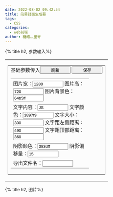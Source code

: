 ```yaml
---
date: 2022-08-02 09:42:54
title: 简易封面生成器
tags:
  - CSS
categories:
  - web前端
author: 糖醋灬里脊
---
```


{% title h2, 参数输入%}

  <table width="100%" border="0" cellspacing="0" cellpadding="0" class="content">
    <tr>
      <td valign="top" class="area">
        <table
          style="border-collapse: collapse"
          bordercolor="#d9d9d9"
          cellspacing="0"
          cellpadding="8"
          width="100%"
          bgcolor="#fcfcfc"
          border="1"
        >
          <tbody>
            <tr>
              <td>
                <div style="display:flex;justify-content: space-between;">
                  <div>基础参数传入 </div>
                  <div>
                  <button onclick="showImg()" type="button">刷新</button>
                  <button onclick="downLoadImage()" type="button">保存</button>
                  </div>
                </div>
                <table border="0" cellpadding="0" cellspacing="4">
                  <tbody>
                    <tr>
                      <td width="240">
                        图片宽：<input
                          name="imgWidth"
                          value="1280"
                          onKeyDown="getkey(event,'imgWidth');"
                        />
                        图片高：<input
                          name="imgHeight"
                          value="720"
                          onKeyDown="getkey(event,'imgHeight');"
                        />
                        图片背景色：<input
                          name="imgBackground"
                          value="64b5ff"
                          maxlength="6"
                          onKeyDown="getkey(event,'imgBackground');"
                        />
                      </td>
                    </tr>
                    <tr>
                    <td width="180">
                        文字内容：<input
                          name="textData"
                          value="JS"
                          onKeyDown="getkey(event,'textData');"
                        />
                        文字颜色：<input
                          name="textColor"
                          value="3897f9"
                          maxlength="6"
                          onKeyDown="getkey(event,'textColor');"
                        />
                        文字大小：<input
                          name="textFont"
                          value="300"
                          onKeyDown="getkey(event,'textFont');"
                        />
                        文字距左侧距离：<input
                          name="textLeft"
                          value="490"
                          onKeyDown="getkey(event,'textLeft');"
                        />
                        文字距顶部距离：<input
                          name="textTop"
                          value="360"
                          onKeyDown="getkey(event,'textTop');"
                        />
                      </td>
                    </tr>
                    <tr>
                      <td width="180">
                        阴影颜色：<input
                          name="shadowColor"
                          value="383dff"
                          maxlength="6"
                          onKeyDown="getkey(event,'shadowColor');"
                        />
                        阴影偏移量：<input
                          name="shadowLeft"
                          value="15"
                          onKeyDown="getkey(event,'shadowLeft');"
                        />
                      </td>
                    </tr>
                    <tr>
                      <td width="180">
                        导出文件名：<input
                          name="imgName"
                          value=""
                          onKeyDown="getkey(event,'imgName');"
                        />
                      </td>
                    </tr>
                  </tbody>
                </table>
              </td>
            </tr>
          </tbody>
        </table>
      </td>
    </tr>
  </table>
  <script type="text/javascript" src="/js/html2canvas.js"></script>
  <script>
  function showImg() {
    changeImage("all");
  }
  function changeImage(val) {
    var timer = setTimeout(() => {
      if (val == "imgWidth" || val == "all") {
        document.getElementsByClassName("canvasImg")[0].style.width = `${
          document.getElementsByName("imgWidth")[0].value
        }px`;
        document.getElementsByClassName("centerLine")[0].style.left = `${
          Number(document.getElementsByName("imgWidth")[0].value / 2)
        }px`;
      }
      if (val == "imgHeight" || val == "all") {
        document.getElementsByClassName("canvasImg")[0].style.height = `${
          document.getElementsByName("imgHeight")[0].value
        }px`;
        document.getElementsByClassName("centerLine")[0].style.height = `${
          Number(document.getElementsByName("imgHeight")[0].value)
        }px`;
      }
      if (val == "imgBackground" || val == "all") {
        document.getElementsByClassName("canvasImg")[0].style.background = `#${
          document.getElementsByName("imgBackground")[0].value
        }`;
      }
      if (val == "textData" || val == "all") {
        inputText1.innerHTML = `${
          document.getElementsByName("textData")[0].value
        }`;
        inputText2.innerHTML = `${
          document.getElementsByName("textData")[0].value
        }`;
      }
      if (val == "textColor" || val == "all") {
        document.getElementsByClassName("inputTextClass1")[0].style.color = `#${
          document.getElementsByName("textColor")[0].value
        }`;
      }
      if (val == "textFont" || val == "all") {
        document.getElementsByClassName("inputTextClass1")[0].style.fontSize = `${
          document.getElementsByName("textFont")[0].value
        }px`;
        document.getElementsByClassName("inputTextClass2")[0].style.fontSize = `${
          document.getElementsByName("textFont")[0].value
        }px`;
      }
      if (val == "textLeft" || val == "all") {
        document.getElementsByClassName("inputTextClass1")[0].style.left = `${
          document.getElementsByName("textLeft")[0].value
        }px`;
        document.getElementsByClassName("inputTextClass2")[0].style.left = `${
          Number(document.getElementsByName("textLeft")[0].value) +
          Number(document.getElementsByName("shadowLeft")[0].value)
        }px`;
      }
      if (val == "textTop" || val == "all") {
        document.getElementsByClassName("inputTextClass1")[0].style.top = `${
          document.getElementsByName("textTop")[0].value
        }px`;
        document.getElementsByClassName("inputTextClass2")[0].style.top = `${
          document.getElementsByName("textTop")[0].value
        }px`;
      }
      if (val == "shadowColor" || val == "all") {
        document.getElementsByClassName("inputTextClass2")[0].style.color = `#${
          document.getElementsByName("shadowColor")[0].value
        }`;
      }
      if (val == "shadowLeft" || val == "all") {
        document.getElementsByClassName("inputTextClass2")[0].style.left = `${
          Number(document.getElementsByName("textLeft")[0].value) +
          Number(document.getElementsByName("shadowLeft")[0].value)
        }px`;
      }
      clearTimeout(timer);
    }, 100);
  }
  function getkey(e, n) {
    changeImage(n);
  }
  function downLoadImage(){
    document.getElementsByClassName("centerLine")[0].style.display = 'none'
    var timer2 = setTimeout(() => {
      html2canvas(document.querySelector("#myImg")).then(canvas => {
          var imgName = new Date().toISOString() + '.png'
          if(document.getElementsByName("imgName")[0].value){
            imgName = document.getElementsByName("imgName")[0].value+'.png'
          }
          var a = document.createElement("a");
          a.href = canvas.toDataURL("image/png");    //canvas转base64图片
          a.download = imgName;
          a.click();
          document.getElementsByClassName("centerLine")[0].style.display = 'unset'
      });
      clearTimeout(timer2);
    }, 100);
  }
  $(document).ready(function() { 
	   changeImage("all");
  })
</script>

{% title h2, 图片%}

  <div style="overflow: auto;">
    <div
      id='myImg'
      class="canvasImg"
    >
      <div class='centerLine'></div>
      <div
        id="inputText1" class='inputTextClass1'
      >
      </div>
      <div
        id="inputText2" class='inputTextClass2'
      >
      </div>
    </div>
  </div>

  <style>
    .canvasImg{
      position: relative;
      font-family: SimHei;
    }
    .centerLine{
      position: absolute;
      z-index: 9;
      border-right: 1px dashed #eeeeee;
    }
    .inputTextClass1{
      position: absolute;
      z-index: 9;
    }
    .inputTextClass2{
      position: absolute;
      z-index: 8;
    }
    input{
      width:100px;
    }
    button{
      width:100px;
      cursor:pointer;
    }
  </style>
